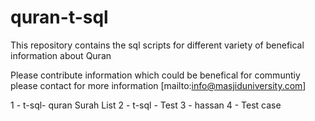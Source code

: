 # quran-t-sql
This repository contains the sql scripts for different variety of benefical information about Quran

Please contribute information which could be benefical for communtiy
please contact for more information
[mailto:info@masjiduniversity.com]


1 - t-sql- quran Surah List 
2 - t-sql - Test
3 - hassan
4 - Test case
